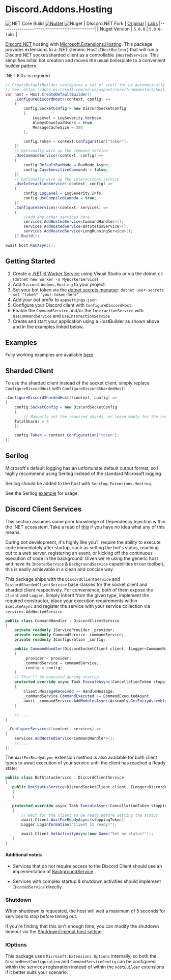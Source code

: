 # Discord.Addons.Hosting 
![.NET Core Build](https://github.com/Hawxy/Discord.Addons.Hosting/workflows/.NET%20Core%20Build/badge.svg)
[![NuGet](https://img.shields.io/nuget/v/Discord.Addons.Hosting.svg?style=flat-square)](https://www.nuget.org/packages/Discord.Addons.Hosting)
![Nuget](https://img.shields.io/nuget/dt/Discord.Addons.Hosting?style=flat-square)
| Discord.NET Fork | [Original](https://github.com/discord-net/Discord.Net) | [Labs](https://github.com/Discord-Net-Labs/Discord.Net-Labs)
|---------------------|----------|-------------|
| Nuget Version      | `5.0.0`   | `5.0.0-labs` |

[Discord.NET](https://github.com/RogueException/Discord.Net) hosting with [Microsoft.Extensions.Hosting](https://docs.microsoft.com/en-us/aspnet/core/fundamentals/host/generic-host). 
This package provides extensions to a .NET Generic Host (`IHostBuilder`) that will run a Discord.NET socket/sharded client as a controllable `IHostedService`. This simplifies initial bot creation and moves the usual boilerplate to a convenient builder pattern.


.NET  6.0+ is required.

```csharp
// CreateDefaultBuilder configures a lot of stuff for us automatically
// See: https://docs.microsoft.com/en-us/aspnet/core/fundamentals/host/generic-host
var host = Host.CreateDefaultBuilder()   
    .ConfigureDiscordHost((context, config) =>
    {
        config.SocketConfig = new DiscordSocketConfig
        {
            LogLevel = LogSeverity.Verbose,
            AlwaysDownloadUsers = true,
            MessageCacheSize = 200
        };

        config.Token = context.Configuration["token"];
    })
    // Optionally wire up the command service
    .UseCommandService((context, config) =>
    {
        config.DefaultRunMode = RunMode.Async;
        config.CaseSensitiveCommands = false;
    })
    // Optionally wire up the interactions service
    .UseInteractionService((context, config) =>
    {
        config.LogLevel = LogSeverity.Info;
        config.UseCompiledLambda = true;
    })
    .ConfigureServices((context, services) =>
    {
        //Add any other services here
        services.AddHostedService<CommandHandler>();
        services.AddHostedService<BotStatusService>();
        services.AddHostedService<LongRunningService>();
    }).Build();
  
await host.RunAsync();
```

## Getting Started

1. Create a [.NET 6 Worker Service](https://docs.microsoft.com/en-us/aspnet/core/fundamentals/host/hosted-services?view=aspnetcore-6.0&tabs=visual-studio#worker-service-template) using Visual Studio or via the dotnet cli (`dotnet new worker -o MyWorkerService`)
2. Add ```Discord.Addons.Hosting``` to your project.   
3. Set your bot token via the [dotnet secrets manager](https://docs.microsoft.com/en-us/aspnet/core/security/app-secrets?view=aspnetcore-6.0&tabs=windows#set-a-secret): `dotnet user-secrets set "token" "your-token-here"`
4. Add your bot prefix to `appsettings.json`
5. Configure your Discord client with `ConfigureDiscordHost`.
6. Enable the `CommandService` and/or the `InteractionService` with `UseCommandService` and `UseInteractionService`
6. Create and start your application using a HostBuilder as shown above and in the examples linked below.

## Examples

Fully working examples are available [here](https://github.com/Hawxy/Discord.Addons.Hosting/tree/master/Samples)

## Sharded Client

To use the sharded client instead of the socket client, simply replace `ConfigureDiscordHost` with `ConfigureDiscordShardedHost`:
```csharp
.ConfigureDiscordShardedHost((context, config) =>
{
    config.SocketConfig = new DiscordSocketConfig
    {
    	// Manually set the required shards, or leave empty for the recommended count
	TotalShards = 4
    };

    config.Token = context.Configuration["token"];
})

```

## Serilog

Microsoft's default logging has an unfortunate default output format, so I highly recommend using Serilog instead of the standard Microsoft logging. 

Serilog should be added to the host with ```Serilog.Extensions.Hosting```. 

See the Serilog [example](https://github.com/Hawxy/Discord.Addons.Hosting/tree/master/Samples/SampleBotSerilog) for usage.

## Discord Client Services

This section assumes some prior knowledge of Dependency Injection within the .NET ecosystem. Take a read of [this](https://docs.microsoft.com/en-us/aspnet/core/fundamentals/dependency-injection) if you have no idea what any of this means.

During bot development, it's highly like you'll require the ability to execute code immediately after startup, such as setting the bot's status, reaching out to a web server, registering an event, or kicking off the continuous execution of code in the background. Given we're using the generic host and have its `IHostedService` & `BackgroundService` capabilities in our toolbelt, this is easily achievable in a clean and concise way. 

This package ships with the `DiscordClientService` and `DiscordShardedClientService` base classes for the socket client and sharded client respectively. For convenience, both of them expose the `Client` and `Logger`. Simply inherit from the given type, implement the required constructor, place your execution requirements within `ExecuteAsync` and register the service with your service collection via `services.AddHostedService`.

```csharp
public class CommandHandler : DiscordClientService
{
    private readonly IServiceProvider _provider;
    private readonly CommandService _commandService;
    private readonly IConfiguration _config;

    public CommandHandler(DiscordSocketClient client, ILogger<CommandHandler> logger,  IServiceProvider provider, CommandService commandService, IConfiguration config) : base(client, logger)
    {
        _provider = provider;
        _commandService = commandService;
        _config = config;
    }
    // This'll be executed during startup.
    protected override async Task ExecuteAsync(CancellationToken stoppingToken)
    {
        Client.MessageReceived += HandleMessage;
        _commandService.CommandExecuted += CommandExecutedAsync;
        await _commandService.AddModulesAsync(Assembly.GetEntryAssembly(), _provider);
    }
        
    //.....
}
```
```csharp
 .ConfigureServices((context, services) =>
{
    services.AddHostedService<CommandHandler>();
    //....
});

```
 
 The `WaitForReadyAsync` extension method is also available for both client types to await execution of your service until the client has reached a Ready state:
 
 ```csharp
public class BotStatusService : DiscordClientService
{
    public BotStatusService(DiscordSocketClient client, ILogger<DiscordClientService> logger) : base(client, logger)
    {
    }

    protected override async Task ExecuteAsync(CancellationToken stoppingToken)
    {
    	// Wait for the client to be ready before setting the status
        await Client.WaitForReadyAsync(stoppingToken);
        Logger.LogInformation("Client is ready!");

        await Client.SetActivityAsync(new Game("Set my status!"));
    }
}
```

#### Additional notes: 
- Services that do not require access to the Discord Client should use an implementation of [BackgroundService](https://docs.microsoft.com/en-us/dotnet/architecture/microservices/multi-container-microservice-net-applications/background-tasks-with-ihostedservice).

- Services with complex startup & shutdown activities should implement `IHostedService` directly.

### Shutdown

When shutdown is requested, the host will wait a maximum of 5 seconds for services to stop before timing out.

If you're finding that this isn't enough time, you can modify the shutdown timeout via the [ShutdownTimeout host setting](https://docs.microsoft.com/en-us/aspnet/core/fundamentals/host/generic-host?view=aspnetcore-5.0#shutdowntimeout).

### IOptions

This package uses `Microsoft.Extensions.Options` internally, so both the `DiscordHostConfiguration` and `CommandServiceConfig` can be configured within the services registration instead of within the `HostBuilder` extensions if it better suits your scenario.
